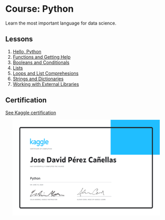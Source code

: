 # Course: Python

Learn the most important language for data science.

## Lessons

1. [Hello, Python](/Python/exercise-syntax-variables-and-numbers.ipynb)
2. [Functions and Getting Help](/Python/exercise-functions-and-getting-help.ipynb)
3. [Booleans and Conditionals](/Python/exercise-booleans-and-conditionals.ipynb)
4. [Lists](/Python/exercise-lists.ipynb)
5. [Loops and List Comprehesions](/Python/exercise-loops-and-list-comprehensions.ipynb)
6. [Strings and Dictionaries](/Python/exercise-strings-and-dictionaries.ipynb)
7. [Working with External Libraries](/Python/exercise-working-with-external-libraries.ipynb)

## Certification

[See Kaggle certification](https://www.kaggle.com/learn/certification/jdperez96/python)

<p align="center">
  <a href="https://www.kaggle.com/learn/certification/jdperez96/python">
    <img width="460" height="300" src="./Jose%20David%20P%C3%A9rez%20Ca%C3%B1ellas%20-%20Python.png">
  </a>
</p>

